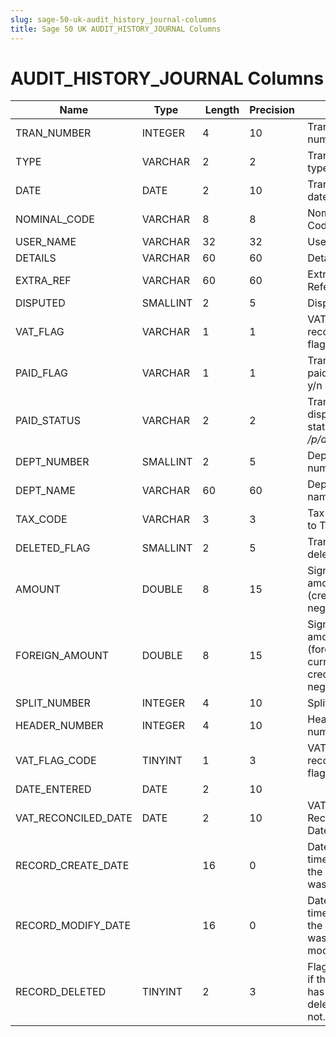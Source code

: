 ```yaml
---
slug: sage-50-uk-audit_history_journal-columns
title: Sage 50 UK AUDIT_HISTORY_JOURNAL Columns
---
```

# AUDIT_HISTORY_JOURNAL Columns

| Name | Type  |  Length | Precision  |  Notes  | Example |
| --- | --- | --- | --- | --- | --- |
| TRAN_NUMBER | INTEGER | 4 | 10 | Transaction number |  |
| TYPE | VARCHAR | 2 | 2 | Transaction type |  |
| DATE | DATE | 2 | 10 | Transaction date |  |
| NOMINAL_CODE | VARCHAR | 8 | 8 | Nominal Code |  |
| USER_NAME | VARCHAR | 32 | 32 | User name |  |
| DETAILS | VARCHAR | 60 | 60 | Details |  |
| EXTRA_REF | VARCHAR | 60 | 60 | Extra Reference |  |
| DISPUTED | SMALLINT | 2 | 5 | Disputed flag |  |
| VAT_FLAG | VARCHAR | 1 | 1 | VAT reconciled flag - y/n/- |  |
| PAID_FLAG | VARCHAR | 1 | 1 | Transaction paid flag - y/n |  |
| PAID_STATUS | VARCHAR | 2 | 2 | Transaction disputed/paid status - */p/d*/dp/ |  |
| DEPT_NUMBER | SMALLINT | 2 | 5 | Department number |  |
| DEPT_NAME | VARCHAR | 60 | 60 | Department name |  |
| TAX_CODE | VARCHAR | 3 | 3 | Tax code (T0 to T99) |  |
| DELETED_FLAG | SMALLINT | 2 | 5 | Transaction deleted flag |  |
| AMOUNT | DOUBLE | 8 | 15 | Signed amount (credits negative) |  |
| FOREIGN_AMOUNT | DOUBLE | 8 | 15 | Signed amount (foreign currency, credits negative) |  |
| SPLIT_NUMBER | INTEGER | 4 | 10 | Split number |  |
| HEADER_NUMBER | INTEGER | 4 | 10 | Header number |  |
| VAT_FLAG_CODE | TINYINT | 1 | 3 | VAT reconciled flag - 0/1 |  |
| DATE_ENTERED | DATE | 2 | 10 |  |  |
| VAT_RECONCILED_DATE | DATE | 2 | 10 | VAT Reconciled Date |  |
| RECORD_CREATE_DATE |  | 16 | 0 | Date and time when the record was created. |  |
| RECORD_MODIFY_DATE |  | 16 | 0 | Date and time when the record was modified. |  |
| RECORD_DELETED | TINYINT | 2 | 3 | Flag denoting if the record has been deleted or not. |  |
